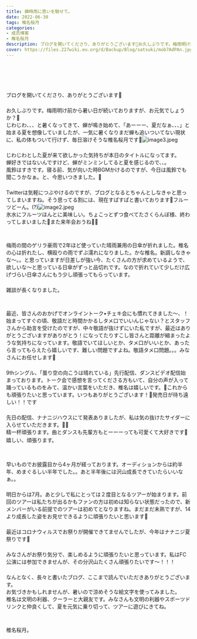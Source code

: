 ```yaml
---
title: 蝉時雨に思いを馳せて。
date: 2022-06-30
tags: 椎名桜月
categories: 
- 成员博客
- 椎名桜月
description: ブログを開いてくださり、ありがとうございます🎐お久しぶりです。梅雨明け前から暑い日が続いておりますが、お元気でしょうか？🧊じわじわ、、、と暑くなってきて、蝉が鳴き始めて、「あーーー、夏だなぁ、、、...
cover: https://files.227wiki.eu.org/d/Backup/Blog/satsuki/mob7AdPAn.jpg 
---
```

<div class="blog_detail__main">
<div><div dir="ltr">﻿<meta content="text/html; charset=utf-8" http-equiv="content-type"/><p class="p1" style="margin: 0px 0px 3px; font-stretch: normal; font-size: 28px; line-height: normal; -webkit-text-size-adjust: auto;"><br/></p><p class="p2" style="margin: 0px; font-stretch: normal; line-height: normal; min-height: 22px; -webkit-text-size-adjust: auto;"><span class="s2"></span><br/></p><p class="p3" style="margin: 0px; font-stretch: normal; line-height: normal; -webkit-text-size-adjust: auto;"><span class="s3">ブログを開いてくださり、ありがとうございます</span><span class="s4">🎐</span></p><p class="p2" style="margin: 0px; font-stretch: normal; line-height: normal; min-height: 22px; -webkit-text-size-adjust: auto;"><span class="s2"></span><br/></p><p class="p3" style="margin: 0px; font-stretch: normal; line-height: normal; -webkit-text-size-adjust: auto;"><span class="s3">お久しぶりです。梅雨明け前から暑い日が続いておりますが、お元気でしょうか？</span><span class="s4">🧊</span></p><p class="p3" style="margin: 0px; font-stretch: normal; line-height: normal; -webkit-text-size-adjust: auto;"><span class="s3">じわじわ、、、と暑くなってきて、蝉が鳴き始めて、「あーーー、夏だなぁ、、、」と始まる夏を想像していましたが、一気に暑くなりまだ蝉も追いついてない現状に、私の体もついて行けず、毎日溶けそうな椎名桜月です</span><span class="s4">🐹<img alt="image3.jpeg" src="https://files.227wiki.eu.org/d/Backup/Blog/satsuki/mob7AdPAn.jpg"/></span></p><p class="p2" style="margin: 0px; font-stretch: normal; line-height: normal; min-height: 22px; -webkit-text-size-adjust: auto;"><span class="s2"></span><br/></p><p class="p3" style="margin: 0px; font-stretch: normal; line-height: normal; -webkit-text-size-adjust: auto;"><span class="s3">じわじわとした夏が来て欲しかった気持ちが本日のタイトルになってます。</span></p><p class="p3" style="margin: 0px; font-stretch: normal; line-height: normal; -webkit-text-size-adjust: auto;"><span class="s3">蝉好きではないんですけど、蝉がミンミンしてると夏を感じるので、、。</span></p><p class="p3" style="margin: 0px; font-stretch: normal; line-height: normal; -webkit-text-size-adjust: auto;"><span class="s3">風鈴はすきです。寝る前、気が向いた時</span><span class="s2">BGM</span><span class="s3">かけるのですが、今日は風鈴でも聞こうかなぁ。と、今思いつきました。🎐</span></p><p class="p2" style="margin: 0px; font-stretch: normal; line-height: normal; min-height: 22px; -webkit-text-size-adjust: auto;"><span class="s2"></span><br/></p><p class="p3" style="margin: 0px; font-stretch: normal; line-height: normal; -webkit-text-size-adjust: auto;"><span class="s2">Twitter</span><span class="s3">は気軽につぶやけるのですが、ブログとなるとちゃんとしなきゃと思ってしまいますね。そう思ってる割には、現在すぱすぱと書いております</span><span class="s4">🍹フルーツどーん。(?)<img alt="image2.jpeg" src="https://files.227wiki.eu.org/d/Backup/Blog/satsuki/mobpw3sRm.jpg"/></span></p><p class="p2" style="margin: 0px; font-stretch: normal; line-height: normal; min-height: 22px; -webkit-text-size-adjust: auto;"><span class="s2"></span>氷水にフルーツほんとに美味しい。ちょこっとずつ食べてたさくらんぼ様、終わってしまいました🍒また来年会おうね🥲🥲</p><p class="p2" style="margin: 0px; font-stretch: normal; line-height: normal; min-height: 22px; -webkit-text-size-adjust: auto;"><br/></p><p class="p2" style="margin: 0px; font-stretch: normal; line-height: normal; min-height: 22px; -webkit-text-size-adjust: auto;"><br/></p><p class="p3" style="margin: 0px; font-stretch: normal; line-height: normal; -webkit-text-size-adjust: auto;"><span class="s3">梅雨の間のゲリラ豪雨で</span><span class="s2">2</span><span class="s3">年ほど使っていた晴雨兼用の日傘が折れました。椎名の心は折れたし、横殴りの雨でずぶ濡れになりました。かな椎名。新調しなきゃな〜。。と思っていますが日差しが強い今、たくさんの方が求めているようで、欲しいな〜と思っている日傘がずっと品切れです。なので折れていて少しだけ広げづらい日傘さんにもう少し頑張ってもらっています。</span></p><p class="p2" style="margin: 0px; font-stretch: normal; line-height: normal; min-height: 22px; -webkit-text-size-adjust: auto;"><span class="s2"></span><br/></p><p class="p3" style="margin: 0px; font-stretch: normal; line-height: normal; -webkit-text-size-adjust: auto;"><span class="s3">雑談が長くなりました。</span></p><p class="p2" style="margin: 0px; font-stretch: normal; line-height: normal; min-height: 22px; -webkit-text-size-adjust: auto;"><span class="s2"></span><br/></p><p class="p2" style="margin: 0px; font-stretch: normal; line-height: normal; min-height: 22px; -webkit-text-size-adjust: auto;"><span class="s2"></span><br/></p><p class="p3" style="margin: 0px; font-stretch: normal; line-height: normal; -webkit-text-size-adjust: auto;"><span class="s3">最近、皆さんのおかげでオンライントーク</span><span class="s2">•</span><span class="s3">チェキ会にも慣れてきました〜、！</span></p><p class="p3" style="margin: 0px; font-stretch: normal; line-height: normal; -webkit-text-size-adjust: auto;"><span class="s3">始まってすぐの頃、敬語だと時間かかるしタメ口でいいんじゃない？とスタッフさんから助言を受けたのですが、中々敬語が抜けずにいた私ですが、最近はありがとうございますがありがとう！になってたりすこし皆さんと距離が縮まったような気持ちになっています。敬語でいてほしいとか、タメ口がいいとか、あったら言ってもらえたら嬉しいです、難しい問題ですよね。敬語タメ口問題。。。みなさんにお任せします</span><span class="s4">🐚</span></p><p class="p2" style="margin: 0px; font-stretch: normal; line-height: normal; min-height: 22px; -webkit-text-size-adjust: auto;"><span class="s2"></span><br/></p><p class="p3" style="margin: 0px; font-stretch: normal; line-height: normal; -webkit-text-size-adjust: auto;"><span class="s2">9th</span><span class="s3">シングル、「曇り空の向こうは晴れている」先行配信、ダンスビデオ配信始まっております。トーク会で感想を言ってくださる方もいて、自分の声が入って踊っているものをみて、温かい言葉をいただき、椎名は嬉しいです。</span><span class="s4">🌻</span><span class="s3">これからも頑張りたいと思っています。いつもありがとうございます！</span><span class="s4">🌈発売日が待ち遠しい！！です</span></p><p class="p2" style="margin: 0px; font-stretch: normal; line-height: normal; min-height: 22px; -webkit-text-size-adjust: auto;"><span class="s2"></span><br/></p><p class="p2" style="margin: 0px; font-stretch: normal; line-height: normal; min-height: 22px; -webkit-text-size-adjust: auto;">先日の配信、ナナニジハウスにて発表ありましたが、私は気の抜けたサイダーに入らせていただきます。🥤🫧</p><p class="p2" style="margin: 0px; font-stretch: normal; line-height: normal; min-height: 22px; -webkit-text-size-adjust: auto;">精一杯頑張ります。曲とダンスも先輩方もとーーーっても可愛くて大好きです🫧</p><p class="p2" style="margin: 0px; font-stretch: normal; line-height: normal; min-height: 22px; -webkit-text-size-adjust: auto;">嬉しい、頑張ります。</p><p class="p2" style="margin: 0px; font-stretch: normal; line-height: normal; min-height: 22px; -webkit-text-size-adjust: auto;"><br/></p><p class="p2" style="margin: 0px; font-stretch: normal; line-height: normal; min-height: 22px; -webkit-text-size-adjust: auto;"><br/></p><p class="p3" style="margin: 0px; font-stretch: normal; line-height: normal; -webkit-text-size-adjust: auto;"><span class="s3">早いものでお披露目から</span><span class="s2">4</span><span class="s3">ヶ月が経っております。オーディションからは約半年、めまぐるしい半年でした。。あと半年後には沢山成長できていたらいいなぁ。。</span></p><p class="p2" style="margin: 0px; font-stretch: normal; line-height: normal; min-height: 22px; -webkit-text-size-adjust: auto;"><span class="s2"></span><br/></p><p class="p3" style="margin: 0px; font-stretch: normal; line-height: normal; -webkit-text-size-adjust: auto;"><span class="s3">明日からは</span><span class="s2">7</span><span class="s3">月。あと少しで私にとっては２度目となるツアーが始まります。前回のツアーは私たちが出るかもファンの方は初めは知らない状態だったので、新メンバーがいる前提でのツアーは初めてとなりますね。まだまだ未熟ですが、</span><span class="s2">14</span><span class="s3">より成長した姿をお見せできるように頑張りたいと思います</span><span class="s4">🐠</span></p><p class="p2" style="margin: 0px; font-stretch: normal; line-height: normal; min-height: 22px; -webkit-text-size-adjust: auto;"><span class="s2"></span><br/></p><p class="p3" style="margin: 0px; font-stretch: normal; line-height: normal; -webkit-text-size-adjust: auto;"><span class="s3">最近はコロナウィルスでお祭りが開催できてませんでしたが、今年はナナニジ夏祭りです</span><span class="s4">🍧</span></p><p class="p2" style="margin: 0px; font-stretch: normal; line-height: normal; min-height: 22px; -webkit-text-size-adjust: auto;"><span class="s2"></span><br/></p><p class="p3" style="margin: 0px; font-stretch: normal; line-height: normal; -webkit-text-size-adjust: auto;"><span class="s3">みなさんがお祭り気分で、楽しめるように頑張りたいと思っています。私は</span><span class="s2">FC</span><span class="s3">公演には参加できませんが、その分沢山たくさん頑張りたいです〜！！！</span></p><p class="p2" style="margin: 0px; font-stretch: normal; line-height: normal; min-height: 22px; -webkit-text-size-adjust: auto;"><span class="s2"></span><br/></p><p class="p3" style="margin: 0px; font-stretch: normal; line-height: normal; -webkit-text-size-adjust: auto;"><span class="s3">なんとなく、長々と書いたブログ、ここまで読んでいただきありがとうございます。</span></p><p class="p3" style="margin: 0px; font-stretch: normal; line-height: normal; -webkit-text-size-adjust: auto;"><span class="s3">お気づきかもしれませんが、暑いので涼めそうな絵文字を使ってみました。</span></p><p class="p3" style="margin: 0px; font-stretch: normal; line-height: normal; -webkit-text-size-adjust: auto;"><span class="s3">椎名は文明の利器、クーラーと大親友です。みなさんも文明の利器やスポーツドリンクと仲良くして、夏を元気に乗り切って、ツアーに遊びにきてね。</span></p><p class="p2" style="margin: 0px; font-stretch: normal; line-height: normal; min-height: 22px; -webkit-text-size-adjust: auto;"><span class="s2"></span><br/></p><p class="p2" style="margin: 0px; font-stretch: normal; line-height: normal; min-height: 22px; -webkit-text-size-adjust: auto;"><span class="s2"></span><br/></p><p class="p3" style="margin: 0px; font-stretch: normal; line-height: normal; -webkit-text-size-adjust: auto;"><span class="s3">椎名桜月。</span></p><p class="p3" style="margin: 0px; font-stretch: normal; line-height: normal; -webkit-text-size-adjust: auto;"><span class="s3"><br/></span></p><div dir="ltr"></div></div></div>
<!--twitter-->

<!--//twitter-->
</div>